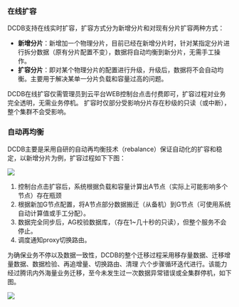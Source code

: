 ### 在线扩容
DCDB支持在线实时扩容，扩容方式分为新增分片和对现有分片扩容两种方式：

- **新增分片**：新增加一个物理分片，目前已经在新增分片时，针对某指定分片进行拆分数据（原有分片配置不变），数据将自动均衡到新分片，无需手工操作。
- **扩容分片**：即对某个物理分片的配置进行升级，升级后，数据将不会自动均衡。主要用于解决某单一分片负载和容量过高的问题。

DCDB在线扩容仅需管理员到云平台WEB控制台点击付费即可，扩容过程对业务完全透明，无需业务停机。
扩容时仅部分受影响分片存在秒级的只读（或中断），整个集群不会受影响。

### 自动再均衡
DCDB主要是采用自研的自动再均衡技术（rebalance）保证自动化的扩容和稳定，以新增分片为例，扩容过程如下下图：

![](http://imgcache.tce.fsphere.cn/image/mc.qcloudimg.com/static/img/66436f6d12657b8494afa421443edb54/image.png)
 
1)	控制台点击扩容后，系统根据负载和容量计算出A节点（实际上可能影响多个节点）存在瓶颈
2)	根据新加G节点配置，将A节点部分数据搬迁（从备机）到G节点（可使用系统自动计算值或手工分配）。
3)	数据完全同步后，AG校验数据库，（存在1~几十秒的只读），但整个服务不会停止。
4)	调度通知proxy切换路由。

为确保业务不停以及数据一致性，DCDB的整个迁移过程采用移存量数据、迁移增量数据、数据检验、再追增量、切换路由、清理 六个步骤循环迭代进行。该能力经过腾讯内外海量业务迁移，至今未发生过一次数据异常错误或全集群停机，如下图。
 
![](http://imgcache.tce.fsphere.cn/image/mc.qcloudimg.com/static/img/3ef3fd9d60f2f20a4966d79c3c1ead7a/image.png)